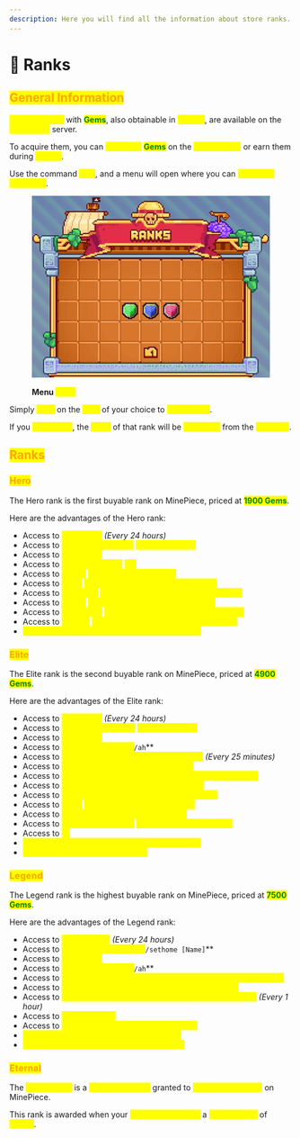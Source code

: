 ```yaml
---
description: Here you will find all the information about store ranks.
---
```


# 👑 Ranks

## <mark style="color:orange;">**General Information**</mark>

<mark style="color:yellow;">**Buyable ranks**</mark> with <mark style="color:green;">**Gems**</mark>, also obtainable in <mark style="color:yellow;">**Chests**</mark>, are available on the <mark style="color:yellow;">**MinePiece**</mark> server.&#x20;

To acquire them, you can <mark style="color:yellow;">**purchase**</mark> <mark style="color:green;">**Gems**</mark> on the <mark style="color:yellow;">**Server Shop**</mark> or earn them during <mark style="color:yellow;">**events**</mark>.&#x20;

Use the command <mark style="color:yellow;">**`/vip`**</mark>, and a menu will open where you can <mark style="color:yellow;">**purchase your rank**</mark>.

<figure><img src="../.gitbook/assets/vip ranks.jpg" alt=""><figcaption><p><strong>Menu </strong><mark style="color:yellow;"><strong><code>/rank</code></strong></mark></p></figcaption></figure>

Simply <mark style="color:yellow;">**click**</mark> on the <mark style="color:yellow;">**rank**</mark> of your choice to <mark style="color:yellow;">**purchase it**</mark>.&#x20;

If you <mark style="color:yellow;">**buy a rank**</mark>, the <mark style="color:yellow;">**price**</mark> of that rank will be <mark style="color:yellow;">**deducted**</mark> from the <mark style="color:yellow;">**next one**</mark>.

## <mark style="color:orange;">**Ranks**</mark>

### <mark style="color:orange;">**Hero**</mark>

The Hero rank is the first buyable rank on MinePiece, priced at <mark style="color:green;">**1900 Gems**</mark>.&#x20;

Here are the advantages of the Hero rank:

* Access to <mark style="color:yellow;">**`/kit heros`**</mark>  _(Every 24 hours)_
* Access to <mark style="color:yellow;">**a total of 10 homes**</mark> <mark style="color:yellow;">**`/sethome [Name]`**</mark>
* Access to <mark style="color:yellow;">**3 pet slots**</mark>
* Access to <mark style="color:yellow;">**10 sales slots at**</mark> <mark style="color:yellow;">**`/ah`**</mark>
* Access to <mark style="color:yellow;">**`/craft`**</mark> <mark style="color:yellow;">**to open a crafting table**</mark>
* Access to <mark style="color:yellow;">**`/fire`**</mark> <mark style="color:yellow;">**to extinguish yourself when on fire**</mark>
* Access to <mark style="color:yellow;">**`/pweather`**</mark> <mark style="color:yellow;">**to change the weather on your island**</mark>
* Access to <mark style="color:yellow;">**`/ptime`**</mark> <mark style="color:yellow;">**to change the time on your island**</mark>
* Access to <mark style="color:yellow;">**`/sell hand`**</mark> <mark style="color:yellow;">**to sell items in your hand to the shop**</mark>
* Access to <mark style="color:yellow;">**`/tphere`**</mark> <mark style="color:yellow;">**to facilitate movement with your allies**</mark>
* <mark style="color:yellow;">**Allowed AFK time of 25 minutes on your island**</mark>

### <mark style="color:orange;">**Elite**</mark>

The Elite rank is the second buyable rank on MinePiece, priced at <mark style="color:green;">**4900 Gems**</mark>.&#x20;

Here are the advantages of the Elite rank:

* Access to <mark style="color:yellow;">**`/kit elite`**</mark>  _(Every 24 hours)_
* Access to <mark style="color:yellow;">**a total of 20 homes**</mark> <mark style="color:yellow;">**`/sethome [Name]`**</mark>
* Access to <mark style="color:yellow;">**4 pet slots**</mark>
* Access to <mark style="color:yellow;">**20 sales slots at**</mark><mark style="color:yellow;">** **</mark><mark style="color:yellow;">**`/ah`**</mark>
* Access to <mark style="color:yellow;">**`/repair`**</mark><mark style="color:yellow;">** **</mark><mark style="color:yellow;">**to repair the item in hand**</mark> _(Every 25 minutes)_
* Access to <mark style="color:yellow;">**`/furnace`**</mark><mark style="color:yellow;">** **</mark><mark style="color:yellow;">**to cook items in hand**</mark>
* Access to <mark style="color:yellow;">**`/stonecutter`**</mark><mark style="color:yellow;">** **</mark><mark style="color:yellow;">**to open the stonecutting interface**</mark>
* Access to <mark style="color:yellow;">**`/anvil`**</mark><mark style="color:yellow;">** **</mark><mark style="color:yellow;">**to open the anvil interface**</mark>
* Access to <mark style="color:yellow;">**`/condense`**</mark><mark style="color:yellow;">** **</mark><mark style="color:yellow;">**to convert ores into blocks**</mark>
* Access to <mark style="color:yellow;">**`/back`**</mark> <mark style="color:yellow;">**to return to your last position**</mark>
* Access to <mark style="color:yellow;">**`/ec`**</mark><mark style="color:yellow;">** **</mark><mark style="color:yellow;">**to open your EnderChest**</mark>
* Access to <mark style="color:yellow;">**`/xpbottle [Amount]`**</mark> <mark style="color:yellow;">**to bottle your experience**</mark>
* Access to <mark style="color:yellow;">**\[i]**</mark>
* <mark style="color:yellow;">**Allowed AFK time of 35 minutes on your island**</mark>
* <mark style="color:yellow;">**Advantages of the previous rank**</mark>

### <mark style="color:orange;">**Legend**</mark>

The Legend rank is the highest buyable rank on MinePiece, priced at <mark style="color:green;">**7500 Gems**</mark>.&#x20;

Here are the advantages of the Legend rank:

* Access to <mark style="color:yellow;">**`/kit legende`**</mark> _(Every 24 hours)_
* Access to <mark style="color:yellow;">**a total of 30 homes**</mark><mark style="color:yellow;">** **</mark><mark style="color:yellow;">**`/sethome [Name]`**</mark>
* Access to <mark style="color:yellow;">**5 pet slots**</mark>
* Access to <mark style="color:yellow;">**30 sales slots at**</mark><mark style="color:yellow;">** **</mark><mark style="color:yellow;">**`/ah`**</mark>
* Access to <mark style="color:yellow;">**`/sell all`**</mark><mark style="color:yellow;">** **</mark><mark style="color:yellow;">**to sell all items in your inventory to the shop**</mark>
* Access to <mark style="color:yellow;">**`/furnace all`**</mark><mark style="color:yellow;">** **</mark><mark style="color:yellow;">**to cook your entire inventory**</mark>
* Access to <mark style="color:yellow;">**`/repair all`**</mark><mark style="color:yellow;">** **</mark><mark style="color:yellow;">**to repair all items in your inventory**</mark> _(Every 1 hour)_
* Access to <mark style="color:yellow;">**`/fly`**</mark><mark style="color:yellow;">** **</mark><mark style="color:yellow;">**to fly**</mark>
* Access to <mark style="color:yellow;">**`/nick`**</mark><mark style="color:yellow;">** **</mark><mark style="color:yellow;">**to change your username**</mark>
* <mark style="color:yellow;">**Allowed AFK time of 1 hour on your island**</mark>
* <mark style="color:yellow;">**All advantages of Hero and Ultimate ranks**</mark>

### <mark style="color:orange;">**Eternal**</mark>

The <mark style="color:yellow;">**Eternal rank**</mark> is a <mark style="color:yellow;">**cosmetic bonus**</mark> granted to <mark style="color:yellow;">**significant buyers**</mark> on MinePiece.&#x20;

This rank is awarded when your <mark style="color:yellow;">**purchases exceed**</mark> a <mark style="color:yellow;">**total amount**</mark> of <mark style="color:yellow;">**$1000**</mark>.
